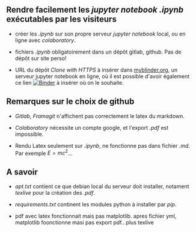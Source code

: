 ## Rendre facilement les *jupyter notebook .ipynb* exécutables par les visiteurs

* créer les *.ipynb* sur son propre serveur *jupyter notebook* local, ou en ligne avec *colaboratory*.

* fichiers *.ipynb* obligatoirement dans un dépôt gitlab, github. Pas de dépôt sur site perso! 

* URL du dépôt *Clone with HTTPS* à insérer dans [myblinder.org](myblinder.org), un serveur jupyter notebook en ligne, où il est possible d'avoir également ce lien [![Binder](https://mybinder.org/badge_logo.svg)](https://mybinder.org/v2/gh/fgachelin/physique-python.git/master) à insérer où on le souhaite.

## Remarques sur le choix de github


* *Gitlab*, *Framagit* n'affichent pas correctement le latex du markdown.


* *Colaboratory* nécessite un compte google, et l'export *.pdf* est impossible.


* Rendu Latex seulement sur *.ipynb*, ne fonctionne pas dans fichier *.md*. Par exemple $E=mc^2$...


## A savoir


* *apt.txt* contient ce que debian local du serveur doit installer, notament *texlive* pour la création des *.pdf*.


* *requirements.txt* continent les modules python à installer par *pip*.


* pdf avec latex fonctionnait mais pas matplotlib. apres fichier yml, matplotlib foonctionne masi pas export pdf...plus texlive
